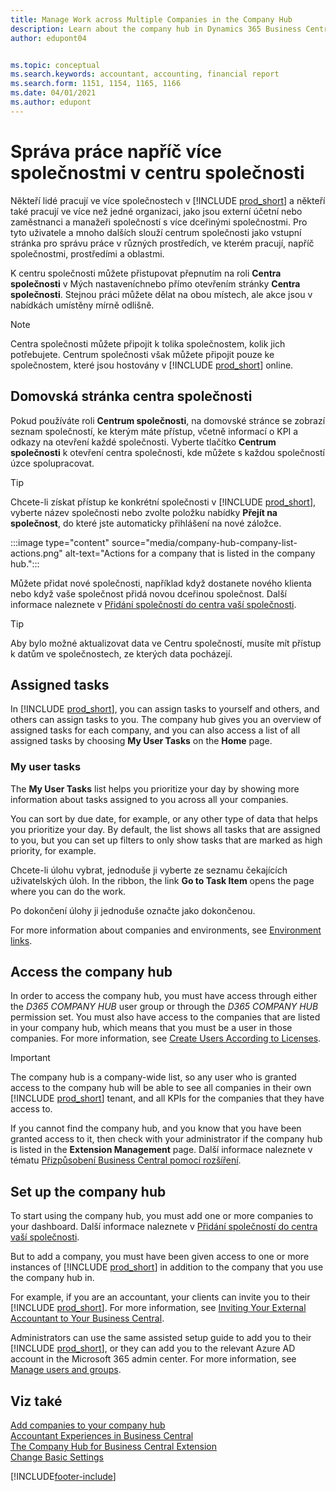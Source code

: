 ```yaml
---
title: Manage Work across Multiple Companies in the Company Hub
description: Learn about the company hub in Dynamics 365 Business Central that you use to manage your work across multiple companies.
author: edupont04


ms.topic: conceptual
ms.search.keywords: accountant, accounting, financial report
ms.search.form: 1151, 1154, 1165, 1166
ms.date: 04/01/2021
ms.author: edupont
---
```


# Správa práce napříč více společnostmi v centru společnosti

Někteří lidé pracují ve více společnostech v [!INCLUDE [prod_short](includes/prod_short.md)] a někteří také pracují ve více než jedné organizaci, jako jsou externí účetní nebo zaměstnanci a manažeři společností s více dceřinými společnostmi. Pro tyto uživatele a mnoho dalších slouží centrum společnosti jako vstupní stránka pro správu práce v různých prostředích, ve kterém pracují, napříč společnostmi, prostředími a oblastmi.

K centru společnosti můžete přistupovat přepnutím na roli **Centra společnosti** v Mých nastaveníchnebo přímo otevřením stránky **Centra společnosti**. Stejnou práci můžete dělat na obou místech, ale akce jsou v nabídkách umístěny mírně odlišně.

> [!NOTE]
> Centra společnosti můžete připojit k tolika společnostem, kolik jich potřebujete. Centrum společnosti však můžete připojit pouze ke společnostem, které jsou hostovány v [!INCLUDE [prod_short](includes/prod_short.md)] online.

## Domovská stránka centra společnosti

Pokud používáte roli **Centrum společnosti**, na domovské stránce se zobrazí seznam společností, ke kterým máte přístup, včetně informací o KPI a odkazy na otevření každé společnosti. <!--You can customize the dashboard to show the data points that you want to see by adding or removing columns. For example, you might want to see taxes that are due, how many open sales documents each company has, or the number of purchase invoices that are due next week. You can configure the view to suit your needs. If you have added many companies, you can use filters to sort your view.--> Vyberte tlačítko **Centrum společnosti** k otevření centra společnosti, kde můžete s každou společností úzce spolupracovat.

> [!TIP]
> Chcete-li získat přístup ke konkrétní společnosti v [!INCLUDE [prod_short](includes/prod_short.md)], vyberte název společnosti nebo zvolte položku nabídky **Přejít na společnost**, do které jste automaticky přihlášení na nové záložce.

:::image type="content" source="media/company-hub-company-list-actions.png" alt-text="Actions for a company that is listed in the company hub.":::

Můžete přidat nové společnosti, například když dostanete nového klienta nebo když vaše společnost přidá novou dceřinou společnost. Další informace naleznete v [Přidání společností do centra vaší společnosti](company-hub-add-company.md).

> [!TIP]
> Aby bylo možné aktualizovat data ve Centru společností, musíte mít přístup k datům ve společnostech, ze kterých data pocházejí.

<!--## Company details

In the **Company Hub** page, you can see more information about each company by choosing the name of the company that you want to learn more about. This opens the **Company Details** pane, where you can see additional information, such as the following:  

* Cash account balances  
* Cash flow forecast  
* Overdue purchase invoices  
* Overdue sales invoices  

> [!TIP]
> You can launch predefined Excel workbooks from the **Reports** tab in the ribbon. These Excel workbooks are designed as ready-to-print key financial statements and reports, but you can also modify them to fit your needs. For more information, see [Analyzing Financial Statements in Microsoft Excel](finance-analyze-excel.md).  

Otherwise, close the details pane and continue to the next company.  -->

## Assigned tasks

In [!INCLUDE [prod_short](includes/prod_short.md)], you can assign tasks to yourself and others, and others can assign tasks to you. The company hub gives you an overview of assigned tasks for each company, and you can also access a list of all assigned tasks by choosing **My User Tasks** on the **Home** page.

<!--In the client company, you also have cues that call out tasks assigned to you in this particular client.  -->

### My user tasks

The **My User Tasks** list helps you prioritize your day by showing more information about tasks assigned to you across all your companies.

You can sort by due date, for example, or any other type of data that helps you prioritize your day. By default, the list shows all tasks that are assigned to you, but you can set up filters to only show tasks that are marked as high priority, for example.

Chcete-li úlohu vybrat, jednoduše ji vyberte ze seznamu čekajících uživatelských úloh. In the ribbon, the link **Go to Task Item** opens the page where you can do the work.

Po dokončení úlohy ji jednoduše označte jako dokončenou.

For more information about companies and environments, see [Environment links](company-hub-add-company.md#environment-links).

## Access the company hub

In order to access the company hub, you must have access through either the *D365 COMPANY HUB* user group or through the *D365 COMPANY HUB*  permission set. You must also have access to the companies that are listed in your company hub, which means that you must be a user in those companies. For more information, see [Create Users According to Licenses](ui-how-users-permissions.md).

> [!IMPORTANT]
> The company hub is a company-wide list, so any user who is granted access to the company hub will be able to see all companies in their own [!INCLUDE [prod_short](includes/prod_short.md)] tenant, and all KPIs for the companies that they have access to.

If you cannot find the company hub, and you know that you have been granted access to it, then check with your administrator if the company hub is listed in the **Extension Management** page. Další informace naleznete v tématu [Přizpůsobení Business Central pomocí rozšíření](ui-extensions.md).

## Set up the company hub

To start using the company hub, you must add one or more companies to your dashboard. Další informace naleznete v [Přidání společností do centra vaší společnosti](company-hub-add-company.md).

But to add a company, you must have been given access to one or more instances of [!INCLUDE [prod_short](includes/prod_short.md)] in addition to the company that you use the company hub in.

For example, if you are an accountant, your clients can invite you to their [!INCLUDE [prod_short](includes/prod_short.md)]. For more information, see [Inviting Your External Accountant to Your Business Central](finance-accounting.md#inviteaccountant).

Administrators can use the same assisted setup guide to add you to their [!INCLUDE [prod_short](includes/prod_short.md)], or they can add you to the relevant Azure AD account in the Microsoft 365 admin center. For more information, see [Manage users and groups](/microsoft-365/admin/add-users/?view=o365-worldwide&preserve-view=true).

## Viz také

[Add companies to your company hub](company-hub-add-company.md)  
[Accountant Experiences in Business Central](finance-accounting.md)  
[The Company Hub for Business Central Extension](ui-extensions-company-hub.md)  
[Change Basic Settings](ui-change-basic-settings.md)


[!INCLUDE[footer-include](includes/footer-banner.md)]